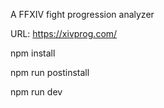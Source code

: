 A FFXIV fight progression analyzer

URL: https://xivprog.com/

npm install

npm run postinstall

npm run dev
